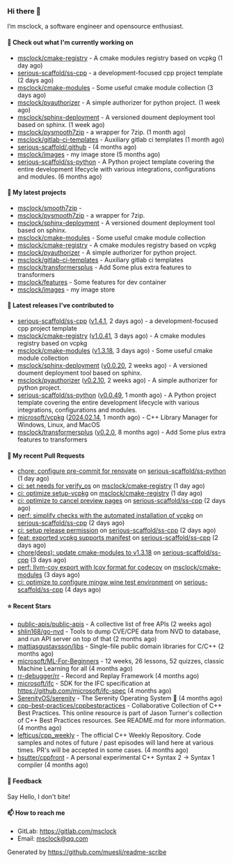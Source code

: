 ### Hi there 👋

I’m msclock, a software engineer and opensource enthusiast.

#### 👷 Check out what I'm currently working on

- [msclock/cmake-registry](https://github.com/msclock/cmake-registry) - A cmake modules registry based on vcpkg (1 day ago)
- [serious-scaffold/ss-cpp](https://github.com/serious-scaffold/ss-cpp) - a development-focused cpp project template (2 days ago)
- [msclock/cmake-modules](https://github.com/msclock/cmake-modules) - Some useful cmake module collection (3 days ago)
- [msclock/pyauthorizer](https://github.com/msclock/pyauthorizer) - A simple authorizer for python project. (1 week ago)
- [msclock/sphinx-deployment](https://github.com/msclock/sphinx-deployment) - A versioned doument deployment tool based on sphinx. (1 week ago)
- [msclock/pysmooth7zip](https://github.com/msclock/pysmooth7zip) - a wrapper for 7zip. (1 month ago)
- [msclock/gitlab-ci-templates](https://github.com/msclock/gitlab-ci-templates) - Auxiliary gitlab ci templates (1 month ago)
- [serious-scaffold/.github](https://github.com/serious-scaffold/.github) -  (4 months ago)
- [msclock/images](https://github.com/msclock/images) - my image store (5 months ago)
- [serious-scaffold/ss-python](https://github.com/serious-scaffold/ss-python) - A Python project template covering the entire development lifecycle with various integrations, configurations and modules. (6 months ago)

#### 🌱 My latest projects

- [msclock/smooth7zip](https://github.com/msclock/smooth7zip) - 
- [msclock/pysmooth7zip](https://github.com/msclock/pysmooth7zip) - a wrapper for 7zip.
- [msclock/sphinx-deployment](https://github.com/msclock/sphinx-deployment) - A versioned doument deployment tool based on sphinx.
- [msclock/cmake-modules](https://github.com/msclock/cmake-modules) - Some useful cmake module collection
- [msclock/cmake-registry](https://github.com/msclock/cmake-registry) - A cmake modules registry based on vcpkg
- [msclock/pyauthorizer](https://github.com/msclock/pyauthorizer) - A simple authorizer for python project.
- [msclock/gitlab-ci-templates](https://github.com/msclock/gitlab-ci-templates) - Auxiliary gitlab ci templates
- [msclock/transformersplus](https://github.com/msclock/transformersplus) - Add Some plus extra features to transformers
- [msclock/features](https://github.com/msclock/features) - Some features for dev container
- [msclock/images](https://github.com/msclock/images) - my image store

#### 🔭 Latest releases I've contributed to

- [serious-scaffold/ss-cpp](https://github.com/serious-scaffold/ss-cpp) ([v1.4.1](https://github.com/serious-scaffold/ss-cpp/releases/tag/v1.4.1), 2 days ago) - a development-focused cpp project template
- [msclock/cmake-registry](https://github.com/msclock/cmake-registry) ([v1.0.41](https://github.com/msclock/cmake-registry/releases/tag/v1.0.41), 3 days ago) - A cmake modules registry based on vcpkg
- [msclock/cmake-modules](https://github.com/msclock/cmake-modules) ([v1.3.18](https://github.com/msclock/cmake-modules/releases/tag/v1.3.18), 3 days ago) - Some useful cmake module collection
- [msclock/sphinx-deployment](https://github.com/msclock/sphinx-deployment) ([v0.0.20](https://github.com/msclock/sphinx-deployment/releases/tag/v0.0.20), 2 weeks ago) - A versioned doument deployment tool based on sphinx.
- [msclock/pyauthorizer](https://github.com/msclock/pyauthorizer) ([v0.2.10](https://github.com/msclock/pyauthorizer/releases/tag/v0.2.10), 2 weeks ago) - A simple authorizer for python project.
- [serious-scaffold/ss-python](https://github.com/serious-scaffold/ss-python) ([v0.0.49](https://github.com/serious-scaffold/ss-python/releases/tag/v0.0.49), 1 month ago) - A Python project template covering the entire development lifecycle with various integrations, configurations and modules.
- [microsoft/vcpkg](https://github.com/microsoft/vcpkg) ([2024.02.14](https://github.com/microsoft/vcpkg/releases/tag/2024.02.14), 1 month ago) - C&#43;&#43; Library Manager for Windows, Linux, and MacOS
- [msclock/transformersplus](https://github.com/msclock/transformersplus) ([v0.2.0](https://github.com/msclock/transformersplus/releases/tag/v0.2.0), 8 months ago) - Add Some plus extra features to transformers

#### 🔨 My recent Pull Requests

- [chore: configure pre-commit for renovate](https://github.com/serious-scaffold/ss-python/pull/418) on [serious-scaffold/ss-python](https://github.com/serious-scaffold/ss-python) (1 day ago)
- [ci: set needs for verify_os](https://github.com/msclock/cmake-registry/pull/72) on [msclock/cmake-registry](https://github.com/msclock/cmake-registry) (1 day ago)
- [ci: optimize setup-vcpkg](https://github.com/msclock/cmake-registry/pull/71) on [msclock/cmake-registry](https://github.com/msclock/cmake-registry) (1 day ago)
- [ci: optimize to cancel preview pages](https://github.com/serious-scaffold/ss-cpp/pull/81) on [serious-scaffold/ss-cpp](https://github.com/serious-scaffold/ss-cpp) (2 days ago)
- [perf: simplify checks with the automated installation of vcpkg](https://github.com/serious-scaffold/ss-cpp/pull/80) on [serious-scaffold/ss-cpp](https://github.com/serious-scaffold/ss-cpp) (2 days ago)
- [ci: setup release permission](https://github.com/serious-scaffold/ss-cpp/pull/79) on [serious-scaffold/ss-cpp](https://github.com/serious-scaffold/ss-cpp) (2 days ago)
- [feat: exported vcpkg supports manifest](https://github.com/serious-scaffold/ss-cpp/pull/78) on [serious-scaffold/ss-cpp](https://github.com/serious-scaffold/ss-cpp) (2 days ago)
- [chore(deps): update cmake-modules to v1.3.18](https://github.com/serious-scaffold/ss-cpp/pull/77) on [serious-scaffold/ss-cpp](https://github.com/serious-scaffold/ss-cpp) (3 days ago)
- [perf: llvm-cov export with lcov format for codecov](https://github.com/msclock/cmake-modules/pull/46) on [msclock/cmake-modules](https://github.com/msclock/cmake-modules) (3 days ago)
- [ci: optimize to configure mingw wine test environment](https://github.com/serious-scaffold/ss-cpp/pull/76) on [serious-scaffold/ss-cpp](https://github.com/serious-scaffold/ss-cpp) (4 days ago)

#### ⭐ Recent Stars

- [public-apis/public-apis](https://github.com/public-apis/public-apis) - A collective list of free APIs (2 weeks ago)
- [shlin168/go-nvd](https://github.com/shlin168/go-nvd) - Tools to dump CVE/CPE data from NVD to database, and run API server on top of that (2 months ago)
- [mattiasgustavsson/libs](https://github.com/mattiasgustavsson/libs) - Single-file public domain libraries for C/C&#43;&#43; (2 months ago)
- [microsoft/ML-For-Beginners](https://github.com/microsoft/ML-For-Beginners) - 12 weeks, 26 lessons, 52 quizzes, classic Machine Learning for all (4 months ago)
- [rr-debugger/rr](https://github.com/rr-debugger/rr) - Record and Replay Framework (4 months ago)
- [microsoft/ifc](https://github.com/microsoft/ifc) - SDK for the IFC specification at https://github.com/microsoft/ifc-spec (4 months ago)
- [SerenityOS/serenity](https://github.com/SerenityOS/serenity) - The Serenity Operating System 🐞 (4 months ago)
- [cpp-best-practices/cppbestpractices](https://github.com/cpp-best-practices/cppbestpractices) - Collaborative Collection of C&#43;&#43; Best Practices. This online resource is part of Jason Turner&#39;s collection of C&#43;&#43; Best Practices resources. See README.md for more information. (4 months ago)
- [lefticus/cpp_weekly](https://github.com/lefticus/cpp_weekly) - The official C&#43;&#43; Weekly Repository. Code samples and notes of future / past episodes will land here at various times. PR&#39;s will be accepted in some cases. (4 months ago)
- [hsutter/cppfront](https://github.com/hsutter/cppfront) - A personal experimental C&#43;&#43; Syntax 2 -&gt; Syntax 1 compiler (4 months ago)

#### 💬 Feedback

Say Hello, I don't bite!

#### 📫 How to reach me

- GitLab: https://gitlab.com/msclock
- Email: msclock@qq.com

Generated by https://github.com/muesli/readme-scribe
